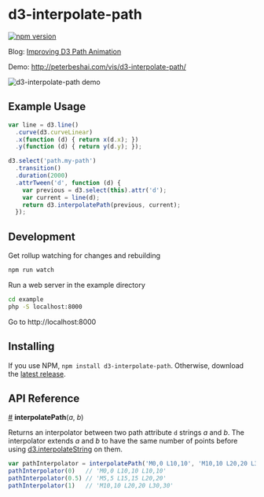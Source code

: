 # d3-interpolate-path

[![npm version](https://badge.fury.io/js/d3-interpolate-path.svg)](https://badge.fury.io/js/d3-interpolate-path)

Blog: [Improving D3 Path Animation](https://bocoup.com/weblog/improving-d3-path-animation)

Demo: http://peterbeshai.com/vis/d3-interpolate-path/

![d3-interpolate-path demo](http://peterbeshai.com/vis/d3-interpolate-path/d3-interpolate-path-demo.gif)

## Example Usage

```js
var line = d3.line()
  .curve(d3.curveLinear)
  .x(function (d) { return x(d.x); })
  .y(function (d) { return y(d.y); });

d3.select('path.my-path')
  .transition()
  .duration(2000)
  .attrTween('d', function (d) {
    var previous = d3.select(this).attr('d');
    var current = line(d);
    return d3.interpolatePath(previous, current);
  });
```


## Development

Get rollup watching for changes and rebuilding

```bash
npm run watch
```

Run a web server in the example directory

```bash
cd example
php -S localhost:8000
```

Go to http://localhost:8000


## Installing

If you use NPM, `npm install d3-interpolate-path`. Otherwise, download the [latest release](https://github.com/pbeshai/d3-interpolate-path/releases/latest).

## API Reference


<a href="#interpolatePath" name="interpolatePath">#</a> <b>interpolatePath</b>(*a*, *b*)

Returns an interpolator between two path attribute `d` strings *a* and *b*. The interpolator extends *a* and *b* to have the same number of points before using [d3.interpolateString](https://github.com/d3/d3-interpolate#interpolateString) on them.

```js
var pathInterpolator = interpolatePath('M0,0 L10,10', 'M10,10 L20,20 L30,30')
pathInterpolator(0)   // 'M0,0 L10,10 L10,10'
pathInterpolator(0.5) // 'M5,5 L15,15 L20,20'
pathInterpolator(1)   // 'M10,10 L20,20 L30,30'
```
